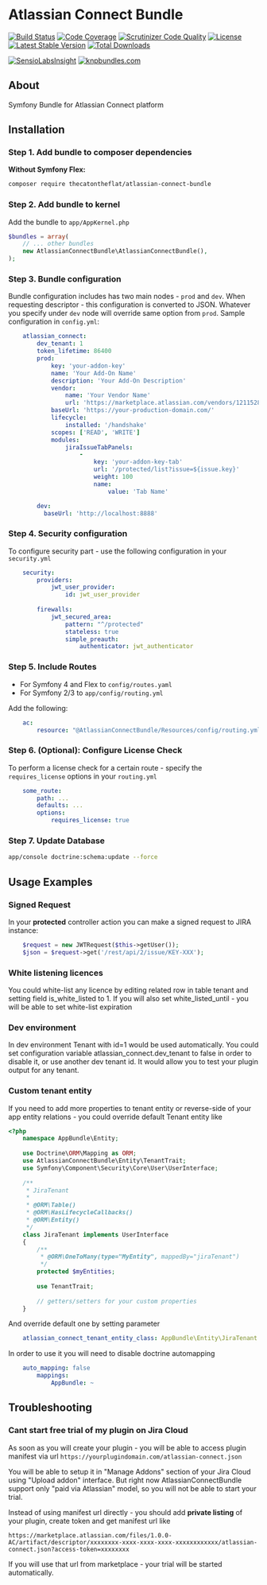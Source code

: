 # Atlassian Connect Bundle

[![Build Status](https://img.shields.io/travis/thecatontheflat/atlassian-connect-bundle.svg?style=flat-square)](https://travis-ci.org/thecatontheflat/atlassian-connect-bundle)
[![Code Coverage](https://img.shields.io/codecov/c/github/thecatontheflat/atlassian-connect-bundle.svg?style=flat-square)](https://codecov.io/github/thecatontheflat/atlassian-connect-bundle)
[![Scrutinizer Code Quality](https://img.shields.io/scrutinizer/g/thecatontheflat/atlassian-connect-bundle.svg?style=flat-square)](https://scrutinizer-ci.com/g/thecatontheflat/atlassian-connect-bundle/?branch=master)
[![License](https://img.shields.io/packagist/l/thecatontheflat/atlassian-connect-bundle.svg?style=flat-square)](https://packagist.org/packages/thecatontheflat/atlassian-connect-bundle)
[![Latest Stable Version](https://img.shields.io/packagist/v/thecatontheflat/atlassian-connect-bundle.svg?style=flat-square)](https://packagist.org/packages/thecatontheflat/atlassian-connect-bundle)
[![Total Downloads](https://img.shields.io/packagist/dt/thecatontheflat/atlassian-connect-bundle.svg?style=flat-square)](https://packagist.org/packages/thecatontheflat/atlassian-connect-bundle)

[![SensioLabsInsight](https://insight.sensiolabs.com/projects/968d2e49-373d-45ca-b2bf-43e10e845d08/small.png)](https://insight.sensiolabs.com/projects/968d2e49-373d-45ca-b2bf-43e10e845d08)
[![knpbundles.com](http://knpbundles.com/thecatontheflat/atlassian-connect-bundle/badge-short)](http://knpbundles.com/thecatontheflat/atlassian-connect-bundle)

About
-----
Symfony Bundle for Atlassian Connect platform

Installation
------------

### Step 1. Add bundle to composer dependencies

**Without Symfony Flex:**
```bash
composer require thecatontheflat/atlassian-connect-bundle
```

### Step 2. Add bundle to kernel

Add the bundle to `app/AppKernel.php`

```php
$bundles = array(
	// ... other bundles
	new AtlassianConnectBundle\AtlassianConnectBundle(),
);
```

### Step 3. Bundle configuration

Bundle configuration includes has two main nodes - `prod` and `dev`. 
When requesting descriptor - this configuration is converted to JSON. 
Whatever you specify under `dev` node will override same option from `prod`.
Sample configuration in `config.yml`:

```yaml
    atlassian_connect:
        dev_tenant: 1
        token_lifetime: 86400
        prod:
            key: 'your-addon-key'
            name: 'Your Add-On Name'
            description: 'Your Add-On Description'
            vendor:
                name: 'Your Vendor Name'
                url: 'https://marketplace.atlassian.com/vendors/1211528'
            baseUrl: 'https://your-production-domain.com/'
            lifecycle:
                installed: '/handshake'
            scopes: ['READ', 'WRITE']
            modules:
                jiraIssueTabPanels:
                    -
                        key: 'your-addon-key-tab'
                        url: '/protected/list?issue=${issue.key}'
                        weight: 100
                        name:
                            value: 'Tab Name'

        dev:
          baseUrl: 'http://localhost:8888'
```

### Step 4. Security configuration

To configure security part - use the following configuration in your `security.yml`

```yaml
    security:
        providers:
            jwt_user_provider:
                id: jwt_user_provider
    
        firewalls:
            jwt_secured_area:
                pattern: "^/protected"
                stateless: true
                simple_preauth:
                    authenticator: jwt_authenticator
```
    
### Step 5. Include Routes
 
- For Symfony 4 and Flex to `config/routes.yaml`
- For Symfony 2/3 to `app/config/routing.yml`

Add the following:
```yaml
    ac:
        resource: "@AtlassianConnectBundle/Resources/config/routing.yml"
```

    
### Step 6. (Optional): Configure License Check

To perform a license check for a certain route - specify the `requires_license` options in your `routing.yml`
```yaml
    some_route:
        path: ...
        defaults: ...
        options:
            requires_license: true
```      

### Step 7. Update Database

```bash
app/console doctrine:schema:update --force
```


Usage Examples
------------

### Signed Request

In your **protected** controller action you can make a signed request to JIRA instance:
```php
    $request = new JWTRequest($this->getUser());
    $json = $request->get('/rest/api/2/issue/KEY-XXX');
```

### White listening licences

You could white-list any licence by editing related row in table tenant and setting field is_white_listed to 1.
If you will also set white_listed_until - you will be able to set white-list expiration

### Dev environment

In dev environment Tenant with id=1 would be used automatically. 
You could set configuration variable atlassian_connect.dev_tenant to false in order to disable it, or use another dev tenant id. 
It would allow you to test your plugin output for any tenant.

### Custom tenant entity

If you need to add more properties to tenant entity or reverse-side of your app entity relations - you could override default Tenant entity like

```php
<?php
    namespace AppBundle\Entity;
    
    use Doctrine\ORM\Mapping as ORM;
    use AtlassianConnectBundle\Entity\TenantTrait;
    use Symfony\Component\Security\Core\User\UserInterface;
     
    /**
     * JiraTenant
     *
     * @ORM\Table()
     * @ORM\HasLifecycleCallbacks()
     * @ORM\Entity()
     */
    class JiraTenant implements UserInterface
    {
        /**
         * @ORM\OneToMany(type="MyEntity", mappedBy="jiraTenant")
         */
        protected $myEntities;
    
        use TenantTrait;    
    
        // getters/setters for your custom properties
    }
```

And override default one by setting parameter
```yaml
    atlassian_connect_tenant_entity_class: AppBundle\Entity\JiraTenant
```
    
In order to use it you will need to disable doctrine automapping
```yaml
    auto_mapping: false
        mappings:
            AppBundle: ~
```


Troubleshooting
------------

### Cant start free trial of my plugin on Jira Cloud

As soon as you will create your plugin - you will be able to access plugin manifest via url `https://yourplugindomain.com/atlassian-connect.json`
    
You will be able to setup it in "Manage Addons" section of your Jira Cloud using "Upload addon" interface. 
But right now AtlassianConnectBundle support only "paid via Atlassian" model, so you will not be able to start your trial.

Instead of using manifest url directly - you should add **private listing** of your plugin, create token and get  manifest url like

`https://marketplace.atlassian.com/files/1.0.0-AC/artifact/descriptor/xxxxxxxx-xxxx-xxxx-xxxx-xxxxxxxxxxxx/atlassian-connect.json?access-token=xxxxxxxx`
    
If you will use that url from marketplace - your trial will be started automatically.
